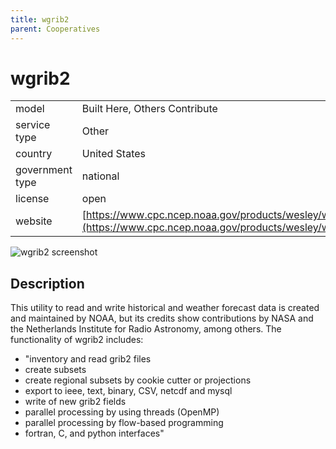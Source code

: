 ```yaml
---
title: wgrib2
parent: Cooperatives
---
```


# wgrib2

|                   |                                          |
|:------------------|:-----------------------------------------|
| model             | Built Here, Others Contribute
| service type      | Other
| country           | United States
| government type   | national
| license           | open
| website           | [https://www.cpc.ncep.noaa.gov/products/wesley/wgrib2/](https://www.cpc.ncep.noaa.gov/products/wesley/wgrib2/)

![wgrib2 screenshot](images/wgrib2.png)

## Description
This utility to read and write historical and weather forecast data is created and maintained by NOAA, but its credits show contributions by NASA and the Netherlands Institute for Radio Astronomy, among others. The functionality of wgrib2 includes:

- "inventory and read grib2 files
- create subsets
- create regional subsets by cookie cutter or projections
- export to ieee, text, binary, CSV, netcdf and mysql
- write of new grib2 fields
- parallel processing by using threads (OpenMP)
- parallel processing by flow-based programming
- fortran, C, and python interfaces"
